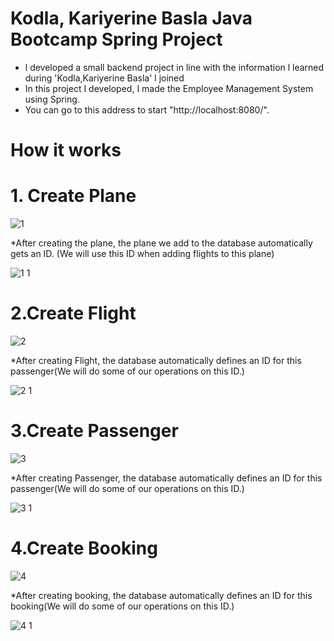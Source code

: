 # Kodla, Kariyerine Basla Java Bootcamp Spring Project



* l developed a small backend project in line with the information l learned during 'Kodla,Kariyerine Basla' l joined
* In this project I developed, I made the Employee Management System using Spring.
* You can go to this address to start "http://localhost:8080/".


# How it works 
   # 1. Create Plane
   
   ![1](https://user-images.githubusercontent.com/70436168/199684972-f6cbeffb-7890-42e9-ac32-99865fb09a64.png)


*After creating the plane, the plane we add to the database automatically gets an ID. (We will use this ID when adding flights to this plane)


![1 1](https://user-images.githubusercontent.com/70436168/199686566-d52a2372-d656-4075-b2af-0191f5e09a42.png)

  # 2.Create Flight
  
  ![2](https://user-images.githubusercontent.com/70436168/199688408-dba54915-b77b-4dbb-876b-822fc114da81.png)


*After creating Flight, the database automatically defines an ID  for this passenger(We will do some of our operations on this ID.)

![2 1](https://user-images.githubusercontent.com/70436168/199688431-3c8802b0-893f-4e0c-af2f-d1c754239740.png)

  # 3.Create Passenger
  
  ![3](https://user-images.githubusercontent.com/70436168/199689427-bae41664-2a4b-4336-861f-db2567e53aec.png)

*After creating Passenger, the database automatically defines an ID  for this passenger(We will do some of our operations on this ID.)

![3 1](https://user-images.githubusercontent.com/70436168/199689657-5e097847-05e5-4f99-bb8f-9af4d33747a1.png)

   # 4.Create Booking
   
   ![4](https://user-images.githubusercontent.com/70436168/199690980-63401227-44df-4b70-9a7f-f7e4999f042c.png)

*After creating booking, the database automatically defines an ID  for this booking(We will do some of our operations on this ID.)

![4 1](https://user-images.githubusercontent.com/70436168/199691110-c7aeb00c-2e20-47cf-9441-2d59929c9bf4.png)

